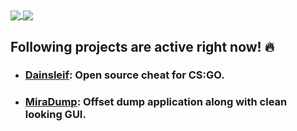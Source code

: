 <a href="https://github.com/s3pt3mb3r">
  <img align="center" src="https://github-readme-stats-five-iota.vercel.app/api?username=s3pt3mb3r&hide=prs,issues,contribs&show_icons=true&theme=tokyonight" />
</a>
<a href="https://github.com/s3pt3mb3r">
  <img align="center" src="https://github-readme-stats-five-iota.vercel.app/api/top-langs/?username=s3pt3mb3r&layout=compact&theme=tokyonight" />
</a>

## Following projects are active right now! :fire:
- ### [Dainsleif](https://github.com/s3pt3mb3r/Dainsleif): Open source cheat for CS:GO.
- ### [MiraDump](https://github.com/s3pt3mb3r/GameOffsetDumper): Offset dump application along with clean looking GUI.
